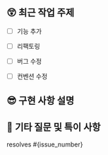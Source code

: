 ## 😲 최근 작업 주제
<!-- [] 안에 소문자 엑스(x)를 넣으면 체크표시가 활성화됩니다! ex) [x] -->
- [ ] 기능 추가
- [ ] 리팩토링
- [ ] 버그 수정
- [ ] 컨벤션 수정


## 😎 구현 사항 설명
<!-- 메인 페이지의 lazy loading을 ~을 이용하여 구현하였다. 등의 이야기를 작성해주세요 :) -->


## 🤔 기타 질문 및 특이 사항
<!-- @@ 부분 코드가 너무 복잡한 것 같은데 더 줄일 수 있는 방법이 없을까요? 같은 고민되는 내용을 마구 공유해주세요! -->

resolves #{issue_number}